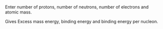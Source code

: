 Enter number of protons, number of neutrons, number of electrons and atomic mass.

Gives Excess mass energy, binding energy and binding energy per nucleon.
